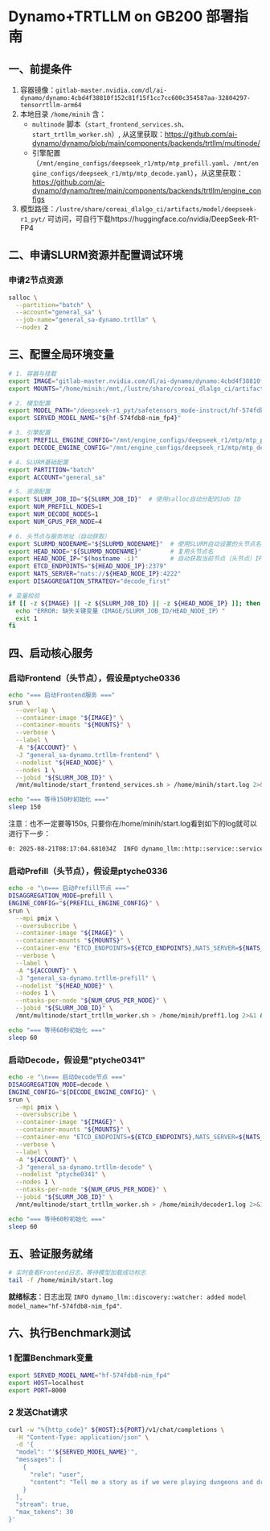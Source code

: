 # Dynamo+TRTLLM on GB200 部署指南


## 一、前提条件
1. 容器镜像：`gitlab-master.nvidia.com/dl/ai-dynamo/dynamo:4cbd4f38810f152c81f15f1cc7cc600c354587aa-32804297-tensorrtllm-arm64`
2. 本地目录 `/home/minih` 含：
   - `multinode` 脚本（`start_frontend_services.sh`、`start_trtllm_worker.sh`）, 从这里获取：https://github.com/ai-dynamo/dynamo/blob/main/components/backends/trtllm/multinode/
   - 引擎配置（`/mnt/engine_configs/deepseek_r1/mtp/mtp_prefill.yaml`、`/mnt/engine_configs/deepseek_r1/mtp/mtp_decode.yaml`），从这里获取：https://github.com/ai-dynamo/dynamo/tree/main/components/backends/trtllm/engine_configs
3. 模型路径：`/lustre/share/coreai_dlalgo_ci/artifacts/model/deepseek-r1_pyt/` 可访问，可自行下载https://huggingface.co/nvidia/DeepSeek-R1-FP4


## 二、申请SLURM资源并配置调试环境
### 申请2节点资源
```bash
salloc \
  --partition="batch" \
  --account="general_sa" \
  --job-name="general_sa-dynamo.trtllm" \
  --nodes 2
```

## 三、配置全局环境变量
```bash
# 1. 容器与挂载
export IMAGE="gitlab-master.nvidia.com/dl/ai-dynamo/dynamo:4cbd4f38810f152c81f15f1cc7cc600c354587aa-32804297-tensorrtllm-arm64"
export MOUNTS="/home/minih:/mnt,/lustre/share/coreai_dlalgo_ci/artifacts/model/deepseek-r1_pyt/:/deepseek-r1_pyt"

# 2. 模型配置
export MODEL_PATH="/deepseek-r1_pyt/safetensors_mode-instruct/hf-574fdb8-nim_fp4/"
export SERVED_MODEL_NAME="${hf-574fdb8-nim_fp4}"

# 3. 引擎配置
export PREFILL_ENGINE_CONFIG="/mnt/engine_configs/deepseek_r1/mtp/mtp_prefill.yaml"
export DECODE_ENGINE_CONFIG="/mnt/engine_configs/deepseek_r1/mtp/mtp_decode.yaml"

# 4. SLURM基础配置
export PARTITION="batch"
export ACCOUNT="general_sa"

# 5. 资源配置
export SLURM_JOB_ID="${SLURM_JOB_ID}"  # 使用salloc自动分配的Job ID
export NUM_PREFILL_NODES=1
export NUM_DECODE_NODES=1
export NUM_GPUS_PER_NODE=4

# 6. 头节点与服务地址（自动获取）
export SLURMD_NODENAME="${SLURMD_NODENAME}"  # 使用SLURM自动设置的头节点名
export HEAD_NODE="${SLURMD_NODENAME}"        # 复用头节点名
export HEAD_NODE_IP="$(hostname -i)"         # 自动获取当前节点（头节点）IP
export ETCD_ENDPOINTS="${HEAD_NODE_IP}:2379"
export NATS_SERVER="nats://${HEAD_NODE_IP}:4222"
export DISAGGREGATION_STRATEGY="decode_first"

# 变量校验
if [[ -z ${IMAGE} || -z ${SLURM_JOB_ID} || -z ${HEAD_NODE_IP} ]]; then
  echo "ERROR: 缺失关键变量（IMAGE/SLURM_JOB_ID/HEAD_NODE_IP）"
  exit 1
fi
```


## 四、启动核心服务
### 启动Frontend（头节点），假设是ptyche0336
```bash
echo "=== 启动Frontend服务 ==="
srun \
  --overlap \
  --container-image "${IMAGE}" \
  --container-mounts "${MOUNTS}" \
  --verbose \
  --label \
  -A "${ACCOUNT}" \
  -J "general_sa-dynamo.trtllm-frontend" \
  --nodelist "${HEAD_NODE}" \
  --nodes 1 \
  --jobid "${SLURM_JOB_ID}" \
  /mnt/multinode/start_frontend_services.sh > /home/minih/start.log 2>&1 &

echo "=== 等待150秒初始化 ==="
sleep 150
```
注意：也不一定要等150s, 只要你在/home/minih/start.log看到如下的log就可以进行下一步：
```bash
0: 2025-08-21T08:17:04.681034Z  INFO dynamo_llm::http::service::service_v2: Starting HTTP service on: 0.0.0.0:8000 address="0.0.0.0:8000"
```

### 启动Prefill（头节点），假设是ptyche0336
```bash
echo -e "\n=== 启动Prefill节点 ==="
DISAGGREGATION_MODE=prefill \
ENGINE_CONFIG="${PREFILL_ENGINE_CONFIG}" \
srun \
  --mpi pmix \
  --oversubscribe \
  --container-image "${IMAGE}" \
  --container-mounts "${MOUNTS}" \
  --container-env "ETCD_ENDPOINTS=${ETCD_ENDPOINTS},NATS_SERVER=${NATS_SERVER},HEAD_NODE_IP=${HEAD_NODE_IP},HEAD_NODE=${HEAD_NODE},DISAGGREGATION_MODE=${DISAGGREGATION_MODE},DISAGGREGATION_STRATEGY=${DISAGGREGATION_STRATEGY},ENGINE_CONFIG=${ENGINE_CONFIG}" \
  --verbose \
  --label \
  -A "${ACCOUNT}" \
  -J "general_sa-dynamo.trtllm-prefill" \
  --nodelist "${HEAD_NODE}" \
  --nodes 1 \
  --ntasks-per-node "${NUM_GPUS_PER_NODE}" \
  --jobid "${SLURM_JOB_ID}" \
  /mnt/multinode/start_trtllm_worker.sh > /home/minih/preff1.log 2>&1 &

echo "=== 等待60秒初始化 ==="
sleep 60
```

### 启动Decode，假设是"ptyche0341"
```bash
echo -e "\n=== 启动Decode节点 ==="
DISAGGREGATION_MODE=decode \
ENGINE_CONFIG="${DECODE_ENGINE_CONFIG}" \
srun \
  --mpi pmix \
  --oversubscribe \
  --container-image "${IMAGE}" \
  --container-mounts "${MOUNTS}" \
  --container-env "ETCD_ENDPOINTS=${ETCD_ENDPOINTS},NATS_SERVER=${NATS_SERVER},HEAD_NODE_IP=${HEAD_NODE_IP},HEAD_NODE=${HEAD_NODE},DISAGGREGATION_MODE=${DISAGGREGATION_MODE},DISAGGREGATION_STRATEGY=${DISAGGREGATION_STRATEGY},ENGINE_CONFIG=${ENGINE_CONFIG}" \
  --verbose \
  --label \
  -A "${ACCOUNT}" \
  -J "general_sa-dynamo.trtllm-decode" \
  --nodelist "ptyche0341" \
  --nodes 1 \
  --ntasks-per-node "${NUM_GPUS_PER_NODE}" \
  --jobid "${SLURM_JOB_ID}" \
  /mnt/multinode/start_trtllm_worker.sh > /home/minih/decoder1.log 2>&1 &

echo "=== 等待60秒初始化 ==="
sleep 60
```


## 五、验证服务就绪
```bash
# 实时查看Frontend日志，等待模型加载成功标志
tail -f /home/minih/start.log
```
**就绪标志**：日志出现 `INFO dynamo_llm::discovery::watcher: added model model_name="hf-574fdb8-nim_fp4"`.


## 六、执行Benchmark测试
### 1 配置Benchmark变量
```bash
export SERVED_MODEL_NAME="hf-574fdb8-nim_fp4"
export HOST=localhost
export PORT=8000
```

### 2 发送Chat请求
```bash
curl -w "%{http_code}" ${HOST}:${PORT}/v1/chat/completions \
  -H "Content-Type: application/json" \
  -d '{
  "model": "'${SERVED_MODEL_NAME}'",
  "messages": [
    {
      "role": "user",
      "content": "Tell me a story as if we were playing dungeons and dragons."
    }
  ],
  "stream": true,
  "max_tokens": 30
}'
```
